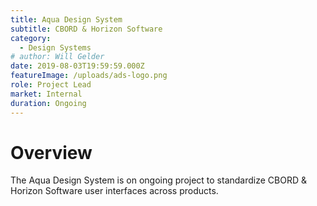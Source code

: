 ```yaml
---
title: Aqua Design System
subtitle: CBORD & Horizon Software
category:
  - Design Systems
# author: Will Gelder
date: 2019-08-03T19:59:59.000Z
featureImage: /uploads/ads-logo.png
role: Project Lead
market: Internal
duration: Ongoing
---
```

# Overview
The Aqua Design System is on ongoing project to standardize CBORD & Horizon Software user interfaces across products.  